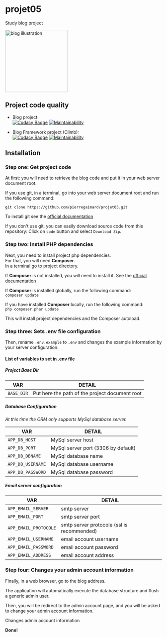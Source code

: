 # projet05
Study blog project

<img src="https://projet05.pgaimard.fr/public/assets/img/line-robot-black.svg" width="200" alt="blog illustration"/>

## Project code quality
-   Blog project:  
[![Codacy Badge](https://app.codacy.com/project/badge/Grade/fb086120a32c48b898f0c3b0a967c5cc)](https://www.codacy.com/gh/pierregaimard/projet05/dashboard?utm_source=github.com&amp;utm_medium=referral&amp;utm_content=pierregaimard/projet05&amp;utm_campaign=Badge_Grade)
[![Maintainability](https://api.codeclimate.com/v1/badges/b3dfb0450ca8b4ec8ba2/maintainability)](https://codeclimate.com/github/pierregaimard/projet05/maintainability)

-   Blog Framework project (Climb):  
[![Codacy Badge](https://app.codacy.com/project/badge/Grade/74ddf10f3de442518d2a08eb637a4c2c)](https://www.codacy.com/gh/pierregaimard/climb/dashboard?utm_source=github.com&amp;utm_medium=referral&amp;utm_content=pierregaimard/climb&amp;utm_campaign=Badge_Grade)
[![Maintainability](https://api.codeclimate.com/v1/badges/515362bf623805575542/maintainability)](https://codeclimate.com/github/pierregaimard/climb/maintainability)

## Installation
### Step one: Get project code
At first: you will need to retrieve the blog code and put it in your web server document root.

If you use git, in a terminal, go into your web server document root and
run the following command:

`git clone https://github.com/pierregaimard/projet05.git`

To install git see the [official documentation](https://git-scm.com/book/en/v2/Getting-Started-Installing-Git)

If you don't use git, you can easily download source code from this repository:
Click on `code` button and select `Download Zip`.

### Step two: Install PHP dependencies
Next, you need to install project php dependencies.  
For that, you will need **Composer**.  
In a terminal go to project directory.

If **Composer** is not installed, you will need to install it.
See the [official documentation](https://getcomposer.org/download/)

If **Composer** is installed globally, run the following command:  
`composer update`

If you have installed **Composer** locally, run the following command:  
`php composer.phar update`

This will install project dependencies and the Composer autoload.

### Step three: Sets .env file configuration
Then, rename `.env.example` to `.env` and changes the example information
by your server configuration.

#### List of variables to set in .env file
##### Project Base Dir

VAR | DETAIL
--- | ---
`BASE_DIR` | Put here the path of the project document root

##### Database Configuration
_At this time the ORM only supports MySql database server._
 
VAR | DETAIL
--- | ---
`APP_DB_HOST` | MySql server host
`APP_DB_PORT` | MySql server port (3306 by default)
`APP_DB_DBNAME` | MySql database name
`APP_DB_USERNAME` | MySql database username
`APP_DB_PASSWORD` | MySql database password

##### Email server configuration

VAR | DETAIL
--- | ---
`APP_EMAIL_SERVER` | smtp server
`APP_EMAIL_PORT` | smtp server port
`APP_EMAIL_PROTOCOLE` | smtp server protocole (ssl is recommended)
`APP_EMAIL_USERNAME` | email account username
`APP_EMAIL_PASSWORD` | email account password
`APP_EMAIL_ADDRESS` | email account address

### Step four: Changes your admin account information
Finally, in a web browser, go to the blog address.

The application will automatically execute the database structure and flush a generic
admin user.

Then, you will be redirect to the admin account page, and you will be
asked to change your admin account information.

Changes admin account information

**Done!**

